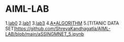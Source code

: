 # AIML-LAB
1.[lab0](https://github.com/ShreyaKandhagatla/AIML-LAB/blob/main/LAB0(AIML).ipynb)
2.[lab1](https://github.com/ShreyaKandhagatla/AIML-LAB/blob/main/LAB1(AIML).ipynb)
3.[lab3](https://github.com/ShreyaKandhagatla/AIML-LAB/blob/main/LAB2(AIML).ipynb)
4.[A*ALGORITHM](https://github.com/ShreyaKandhagatla/AIML-LAB/blob/main/A*%20ALGORITHM.ipynb)
5.[TITANIC DATA SET]https://github.com/ShreyaKandhagatla/AIML-LAB/blob/main/aSSINGMNET_5.ipynb
